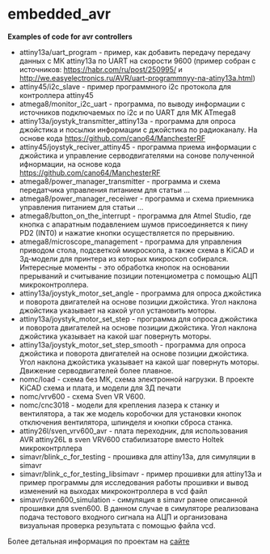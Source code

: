 # embedded_avr

**Examples of code for avr controllers**

* attiny13a/uart_program - пример, как добавить передачу передачу данных с МК attiny13a по UART на скорости 9600 (пример собран c источников: https://habr.com/ru/post/250995/ и http://we.easyelectronics.ru/AVR/uart-programmnyy-na-atiny13a.html)
* attiny45/i2c_slave - пример программного i2c протокола для контроллера attiny45
* atmega8/monitor_i2c_uart - программа, по выводу информации с источников подключаемых по i2c и по UART для МК ATmega8
* attiny13a/joystyk_transmitter_attiny13a - программа для опроса джойстика и посылки информации с джойстика по радиоканалу. На основе кода https://github.com/cano64/ManchesterRF
* attiny45/joystyk_reciver_attiny45 - программа приема информации с джойстика и управление серводвигателями на сонове полученной ифнормации, на основе кода https://github.com/cano64/ManchesterRF
* atmega8/power_manager_transmitter - программа и схема передатчика управления питанием для статьи ...
* atmega8/power_manager_receiwer - программа и схема приемника управления питанием для статьи ...
* atmega8/button_on_the_interrupt - программа для Atmel Studio, где кнопка с апаратным подавлением шумов присоединяется к пину PD2 (INT0) и нажатие кнопки осуществляется по прерывнию.
* atmega8/microscope_management - программа для управления приводом стола, подсветкой микроскопа, а также схема в KiCAD и 3д-модели для принтера из которых микроскоп собирался. Интересные моменты - это обработка кнопок на основании прерываний и считывание позиции потенциометра с помощью АЦП микроконтроллера.
* attiny13a/joystyk_motor_set_angle - программа для опроса джойстика и поворота двигателей на основе позиции джойстика. Угол наклона джойстика указывает на какой угол установить моторы.
* attiny13a/joystyk_motor_set_step - программа для опроса джойстика и поворота двигателей на основе позиции джойстика. Угол наклона джойстика указывает на какой шаг повернуть моторы.
* attiny13a/joystyk_motor_set_step_smooth - программа для опроса джойстика и поворота двигателей на основе позиции джойстика. Угол наклона джойстика указывает на какой шаг повернуть моторы. Движение серводвигателей более плавное.
* nomc/load - схема без МК, схема электронной нагрузки. В проекте KiCAD схема и плата, и модели для 3Д печати
* nomc/vrv600 - схема Sven VR V600.
* nomc/cnc3018 - модели для крепления лазера к станку и вентилятора, а так же модель коробочки для установки кнопок отключения вентилятора, шпинделя и кнопки сброса станка.
* attiny26l/sven_vrv600_avr - плата переходник, для использования AVR attiny26L в sven VRV600 стабилизаторе вместо Holtek микроконтрллера
* simavr/blink_c_for_testing - прошивка для attiny13a, для симуляции в simavr
* simavr/blink_c_for_testing_libsimavr - пример прошивки для attiny13a и пример программы для исследования работы прошивки и вывод изменений на выходах микроконтроллера в vcd файл
* simavr/sven600_simulation - симуляция в simavr ранее описанной прошивки для sven600. В данном случае в симуляторе реализована подача тестового входного сигнала на АЦП и организована визуальная проверка результата с помощью файла vcd.


Более детальная информация по проектам на [сайте](http://putey.net/)
